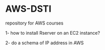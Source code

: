 # AWS-DSTI
repository for AWS courses

1- how to install Rserver on an EC2 instance?

2- do a schema of IP address in AWS
